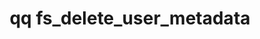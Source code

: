 ---
category: fs
command: fs_delete_user_metadata
keywords: qq, qq_cli, fs_delete_user_metadata
optional_options:
- alternate: []
  help: File path
  name: --path
  required: false
- alternate: []
  help: File ID
  name: --id
  required: false
- alternate: []
  help: 'In Qumulo Core, there are two types of user metadata, generic and S3.

    By default, qq CLI commands manipulate generic metadata.

    When you use the --s3 flag, Qumulo Core makes user metadata visible to the S3
    protocol as object metadata.

    '
  name: --s3
  required: false
- alternate: []
  help: Metadata key
  name: --key
  required: true
permalink: /qq-cli-command-guide/fs/fs_delete_user_metadata.html
positional_options: []
sidebar: qq_cli_command_reference_sidebar
summary: This section explains how to use the <code>qq fs_delete_user_metadata</code>
  command.
synopsis: Delete the user metadata for a file by using the specified metadata key
title: qq fs_delete_user_metadata
usage: qq fs_delete_user_metadata [-h] (--path PATH | --id ID) [--s3] --key KEY

---